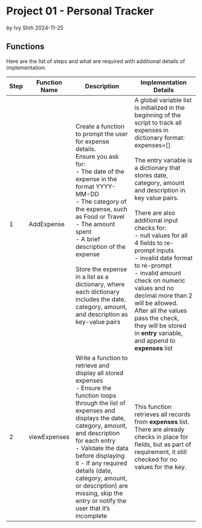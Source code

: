 # Project 01 - Personal Tracker
  by Ivy Shih   2024-11-25


## Functions
Here are the list of steps and what are required with additional details of implementation:

|Step| Function Name| Description| Implementation Details |
| -|-|- | - |
| 1 | AddExpense | Create a function to prompt the user for expense details.<br>Ensure you ask for:<br>- The date of the expense in the format YYYY-MM-DD<br>- The category of the expense, such as Food or Travel<br>- The amount spent<br>- A brief description of the expense<br><br>Store the expense in a list as a dictionary, where each dictionary includes the date, category, amount, and description as key-value pairs<br>|A global variable list is initialized in the beginning of the script to track all expenses in dictionary format: expenses=[]<br><br>The entry variable is a dictionary that stores date, category, amount and description in key value pairs.  <br><br>There are also additional input checks for:<br>- null values for all 4 fields to re-prompt inputs<br>- invalid date format to re-prompt<br>- invalid amount check on numeric values and no decimal more than 2 will be allowed.<br>After all the values pass the check, they will be stored in **entry** variable, and append to **expenses** list
|2|viewExpenses|Write a function to retrieve and display all stored expenses<br>- Ensure the function loops through the list of expenses and displays the date, category, amount, and description for each entry<br>- Validate the data before displaying it - If any required details (date, category, amount, or description) are missing, skip the entry or notify the user that it’s incomplete|This function retrieves all records from **expenses** list.<br>There are already checks in place for fields, but as part of requirement, it still checked for no values for the key.